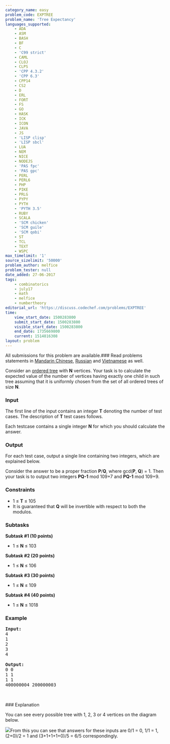 ```yaml
---
category_name: easy
problem_code: EXPTREE
problem_name: 'Tree Expectancy'
languages_supported:
    - ADA
    - ASM
    - BASH
    - BF
    - C
    - 'C99 strict'
    - CAML
    - CLOJ
    - CLPS
    - 'CPP 4.3.2'
    - 'CPP 6.3'
    - CPP14
    - CS2
    - D
    - ERL
    - FORT
    - FS
    - GO
    - HASK
    - ICK
    - ICON
    - JAVA
    - JS
    - 'LISP clisp'
    - 'LISP sbcl'
    - LUA
    - NEM
    - NICE
    - NODEJS
    - 'PAS fpc'
    - 'PAS gpc'
    - PERL
    - PERL6
    - PHP
    - PIKE
    - PRLG
    - PYPY
    - PYTH
    - 'PYTH 3.5'
    - RUBY
    - SCALA
    - 'SCM chicken'
    - 'SCM guile'
    - 'SCM qobi'
    - ST
    - TCL
    - TEXT
    - WSPC
max_timelimit: '1'
source_sizelimit: '50000'
problem_author: melfice
problem_tester: null
date_added: 27-06-2017
tags:
    - combinatorics
    - july17
    - math
    - melfice
    - numbertheory
editorial_url: 'https://discuss.codechef.com/problems/EXPTREE'
time:
    view_start_date: 1500283800
    submit_start_date: 1500283800
    visible_start_date: 1500283800
    end_date: 1735669800
    current: 1514816308
layout: problem
---
```

All submissions for this problem are available.###  Read problems statements in [Mandarin Chinese](http://www.codechef.com/download/translated/JULY17/mandarin/EXPTREE.pdf), [Russian](http://www.codechef.com/download/translated/JULY17/russian/EXPTREE.pdf) and [Vietnamese](http://www.codechef.com/download/translated/JULY17/vietnamese/EXPTREE.pdf) as well.

Consider an [ordered tree](https://en.wikipedia.org/wiki/Tree_(graph_theory)#Ordered_tree) with **N** vertices. Your task is to calculate the expected value of the number of vertices having exactly one child in such tree assuming that it is uniformly chosen from the set of all ordered trees of size **N**.

### Input

The first line of the input contains an integer **T** denoting the number of test cases. The description of **T** test cases follows.

Each testcase contains a single integer **N** for which you should calculate the answer.

### Output

For each test case, output a single line containing two integers, which are explained below.

Consider the answer to be a proper fraction **P**/**Q**, where gcd(**P**, **Q**) = 1. Then your task is to output two integers **PQ-1** mod 109+7 and **PQ-1** mod 109+9.

### Constraints

- 1 ≤ **T** ≤ 105
- It is guaranteed that **Q** will be invertible with respect to both the modulos.

### Subtasks

**Subtask #1 (10 points)**

- 1 ≤ **N** ≤ 103

**Subtask #2 (20 points)**

- 1 ≤ **N** ≤ 106

**Subtask #3 (30 points)**

- 1 ≤ **N** ≤ 109

**Subtask #4 (40 points)**

- 1 ≤ **N** ≤ 1018

### Example

<pre><b>Input:</b>
4
1
2
3
4

<b>Output:</b>
0 0
1 1
1 1
400000004 200000003


</pre>### Explanation
You can see every possible tree with 1, 2, 3 or 4 vertices on the diagram below.

![](https://codechef_shared.s3.amazonaws.com/download/upload/JULY17/exptree.jpg)From this you can see that answers for these inputs are 0/1 = 0, 1/1 = 1, (2+0)/2 = 1 and (3+1+1+1+0)/5 = 6/5 correspondingly.
